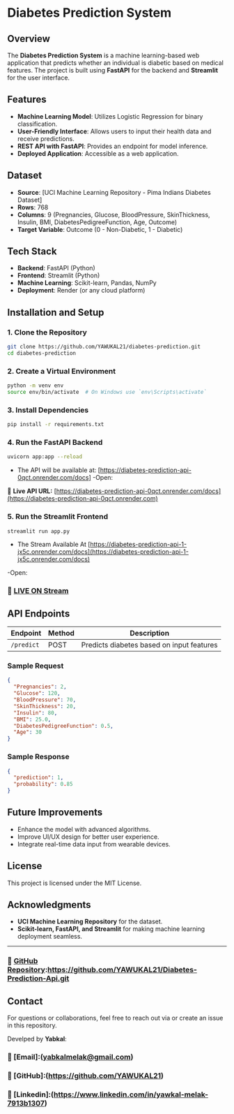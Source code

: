 # Diabetes Prediction System

## Overview

The **Diabetes Prediction System** is a machine learning-based web application that predicts whether an individual is diabetic based on medical features. The project is built using **FastAPI** for the backend and **Streamlit** for the user interface.

## Features

- **Machine Learning Model**: Utilizes Logistic Regression for binary classification.
- **User-Friendly Interface**: Allows users to input their health data and receive predictions.
- **REST API with FastAPI**: Provides an endpoint for model inference.
- **Deployed Application**: Accessible as a web application.

## Dataset

- **Source**: [UCI Machine Learning Repository - Pima Indians Diabetes Dataset]
- **Rows**: 768
- **Columns**: 9 (Pregnancies, Glucose, BloodPressure, SkinThickness, Insulin, BMI, DiabetesPedigreeFunction, Age, Outcome)
- **Target Variable**: Outcome (0 - Non-Diabetic, 1 - Diabetic)

## Tech Stack

- **Backend**: FastAPI (Python)
- **Frontend**: Streamlit (Python)
- **Machine Learning**: Scikit-learn, Pandas, NumPy
- **Deployment**: Render (or any cloud platform)

## Installation and Setup

### 1. Clone the Repository

```sh
git clone https://github.com/YAWUKAL21/diabetes-prediction.git
cd diabetes-prediction
```

### 2. Create a Virtual Environment

```sh
python -m venv env
source env/bin/activate  # On Windows use `env\Scripts\activate`
```

### 3. Install Dependencies

```sh
pip install -r requirements.txt
```

### 4. Run the FastAPI Backend

```sh
uvicorn app:app --reload
```

- The API will be available at: [https://diabetes-prediction-api-0qct.onrender.com/docs]
-Open:

🔗 **Live API URL:** [https://diabetes-prediction-api-0qct.onrender.com/docs](https://diabetes-prediction-api-0qct.onrender.com)


### 5. Run the Streamlit Frontend

```sh
streamlit run app.py
```

- The Stream Available At [https://diabetes-prediction-api-1-jx5c.onrender.com/docs](https://diabetes-prediction-api-1-jx5c.onrender.com/docs) 

-Open:
### 🔗 [LIVE ON Stream](https://diabetes-prediction-api-1-jx5c.onrender.com/docs) 
## API Endpoints

| Endpoint   | Method | Description                               |
| ---------- | ------ | ----------------------------------------- |
| `/predict` | POST   | Predicts diabetes based on input features |

### Sample Request

```json
{
  "Pregnancies": 2,
  "Glucose": 120,
  "BloodPressure": 70,
  "SkinThickness": 20,
  "Insulin": 80,
  "BMI": 25.0,
  "DiabetesPedigreeFunction": 0.5,
  "Age": 30
}
```

### Sample Response

```json
{
  "prediction": 1,
  "probability": 0.85
}
```

## Future Improvements

- Enhance the model with advanced algorithms.
- Improve UI/UX design for better user experience.
- Integrate real-time data input from wearable devices.

## License

This project is licensed under the MIT License.

## Acknowledgments

- **UCI Machine Learning Repository** for the dataset.
- **Scikit-learn, FastAPI, and Streamlit** for making machine learning deployment seamless.

---

### 🔗 [GitHub Repository](https://github.com/YAWUKAL21/Diabetes-Prediction-Api.git):https://github.com/YAWUKAL21/Diabetes-Prediction-Api.git

## Contact

For questions or collaborations, feel free to reach out via or create an issue in this repository.

Develped by **Yabkal**:

### 🔗 [Email]:(yabkalmelak@gmail.com) 

### 🔗 [GitHub]:(https://github.com/YAWUKAL21) 

### 🔗 [Linkedin]:(https://www.linkedin.com/in/yawkal-melak-7913b1307) 
